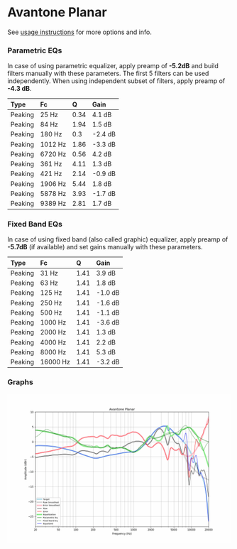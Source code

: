 # Avantone Planar
See [usage instructions](https://github.com/jaakkopasanen/AutoEq#usage) for more options and info.

### Parametric EQs
In case of using parametric equalizer, apply preamp of **-5.2dB** and build filters manually
with these parameters. The first 5 filters can be used independently.
When using independent subset of filters, apply preamp of **-4.3 dB**.

| Type    | Fc      |    Q | Gain    |
|:--------|:--------|:-----|:--------|
| Peaking | 25 Hz   | 0.34 | 4.1 dB  |
| Peaking | 84 Hz   | 1.94 | 1.5 dB  |
| Peaking | 180 Hz  | 0.3  | -2.4 dB |
| Peaking | 1012 Hz | 1.86 | -3.3 dB |
| Peaking | 6720 Hz | 0.56 | 4.2 dB  |
| Peaking | 361 Hz  | 4.11 | 1.3 dB  |
| Peaking | 421 Hz  | 2.14 | -0.9 dB |
| Peaking | 1906 Hz | 5.44 | 1.8 dB  |
| Peaking | 5878 Hz | 3.93 | -1.7 dB |
| Peaking | 9389 Hz | 2.81 | 1.7 dB  |

### Fixed Band EQs
In case of using fixed band (also called graphic) equalizer, apply preamp of **-5.7dB**
(if available) and set gains manually with these parameters.

| Type    | Fc       |    Q | Gain    |
|:--------|:---------|:-----|:--------|
| Peaking | 31 Hz    | 1.41 | 3.9 dB  |
| Peaking | 63 Hz    | 1.41 | 1.8 dB  |
| Peaking | 125 Hz   | 1.41 | -1.0 dB |
| Peaking | 250 Hz   | 1.41 | -1.6 dB |
| Peaking | 500 Hz   | 1.41 | -1.1 dB |
| Peaking | 1000 Hz  | 1.41 | -3.6 dB |
| Peaking | 2000 Hz  | 1.41 | 1.3 dB  |
| Peaking | 4000 Hz  | 1.41 | 2.2 dB  |
| Peaking | 8000 Hz  | 1.41 | 5.3 dB  |
| Peaking | 16000 Hz | 1.41 | -3.2 dB |

### Graphs
![](./Avantone%20Planar.png)